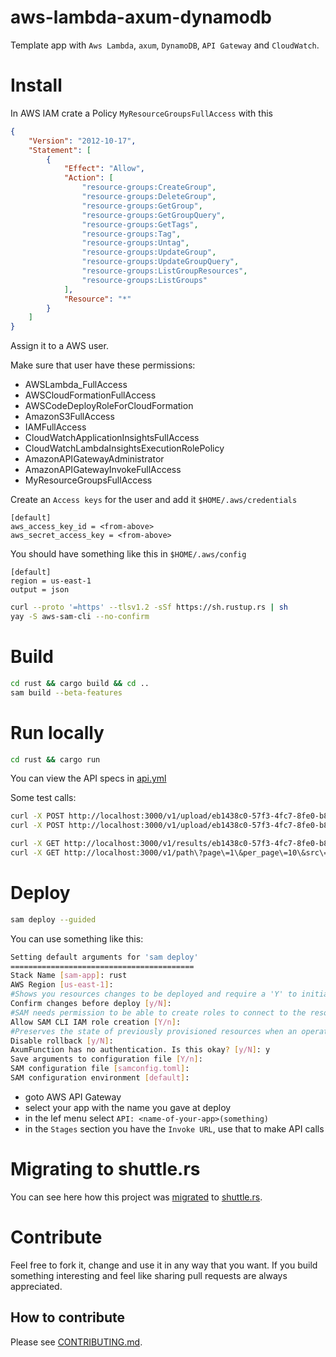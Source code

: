 # aws-lambda-axum-dynamodb

Template app with `Aws Lambda`, `axum`, `DynamoDB`, `API Gateway` and `CloudWatch`.

# Install

In AWS IAM crate a Policy `MyResourceGroupsFullAccess` with this

```json
{
    "Version": "2012-10-17",
    "Statement": [
        {
            "Effect": "Allow",
            "Action": [
                "resource-groups:CreateGroup",
                "resource-groups:DeleteGroup",
                "resource-groups:GetGroup",
                "resource-groups:GetGroupQuery",
                "resource-groups:GetTags",
                "resource-groups:Tag",
                "resource-groups:Untag",
                "resource-groups:UpdateGroup",
                "resource-groups:UpdateGroupQuery",
                "resource-groups:ListGroupResources",
                "resource-groups:ListGroups"
            ],
            "Resource": "*"
        }
    ]
}
```

Assign it to a AWS user.

Make sure that user have these permissions:
- AWSLambda_FullAccess
- AWSCloudFormationFullAccess
- AWSCodeDeployRoleForCloudFormation
- AmazonS3FullAccess
- IAMFullAccess
- CloudWatchApplicationInsightsFullAccess
- CloudWatchLambdaInsightsExecutionRolePolicy
- AmazonAPIGatewayAdministrator
- AmazonAPIGatewayInvokeFullAccess
- MyResourceGroupsFullAccess

Create an `Access keys` for the user and add it `$HOME/.aws/credentials`

```
[default]
aws_access_key_id = <from-above>
aws_secret_access_key = <from-above>
```

You should have something like this in `$HOME/.aws/config`
```
[default]
region = us-east-1
output = json
```

```bash
curl --proto '=https' --tlsv1.2 -sSf https://sh.rustup.rs | sh
yay -S aws-sam-cli --no-confirm
```

# Build

```bash
cd rust && cargo build && cd ..
sam build --beta-features
```

# Run locally

```bash
cd rust && cargo run
```

You can view the API specs in [api.yml](https://raw.githubusercontent.com/radumarias/aws-lamda-axum-dynamodb/main/api.yml)

Some test calls:

```bash
curl -X POST http://localhost:3000/v1/upload/eb1438c0-57f3-4fc7-8fe0-b83e664954f1 -d '{"hash": "123"}' -H "Content-Type: application/json"
curl -X POST http://localhost:3000/v1/upload/eb1438c0-57f3-4fc7-8fe0-b83e664954f2 -d '{"hash": "456"}' -H "Content-Type: application/json"

curl -X GET http://localhost:3000/v1/results/eb1438c0-57f3-4fc7-8fe0-b83e664954ff\?page\=1\&per_page\=10
curl -X GET http://localhost:3000/v1/path\?page\=1\&per_page\=10\&src\=eb1438c0-57f3-4fc7-8fe0-b83e664954f1\&dst\=eb1438c0-57f3-4fc7-8fe0-b83e664954f2
```

# Deploy

```bash
sam deploy --guided
```

You can use something like this:

```bash
Setting default arguments for 'sam deploy'
=========================================
Stack Name [sam-app]: rust
AWS Region [us-east-1]:
#Shows you resources changes to be deployed and require a 'Y' to initiate deploy
Confirm changes before deploy [y/N]:
#SAM needs permission to be able to create roles to connect to the resources in your template
Allow SAM CLI IAM role creation [Y/n]:
#Preserves the state of previously provisioned resources when an operation fails
Disable rollback [y/N]:
AxumFunction has no authentication. Is this okay? [y/N]: y
Save arguments to configuration file [Y/n]:
SAM configuration file [samconfig.toml]:
SAM configuration environment [default]:
```

- goto AWS API Gateway
- select your app with the name you gave at deploy
- in the lef menu select `API: <name-of-your-app>(something)`
- in the `Stages` section you have the `Invoke URL`, use that to make API calls

# Migrating to shuttle.rs

You can see here how this project was [migrated](https://github.com/radumarias/aws-lambda-axum-dynamodb/commit/e15019dc21e348e4f4c662c270a44572168d6314) to [shuttle.rs](https://shuttle.rs).

# Contribute

Feel free to fork it, change and use it in any way that you want.
If you build something interesting and feel like sharing pull requests are always appreciated.

## How to contribute

Please see [CONTRIBUTING.md](CONTRIBUTING.md).
